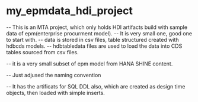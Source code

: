 # my_epmdata_hdi_project

-- This is an MTA project, which only holds HDI artifacts build with sample data of epm(enterprise procurment model).
-- It is very small one, good one to start with.
-- data is stored in csv files, table structured created with hdbcds models.
-- hdbtabledata files are used to load the data into CDS tables sourced from csv files.

-- it is a very small subset of epm model from HANA SHINE content.

-- Just adjused the naming convention

-- It has the artificats for SQL DDL also, which are created as design time objects, then loaded with simple inserts.


